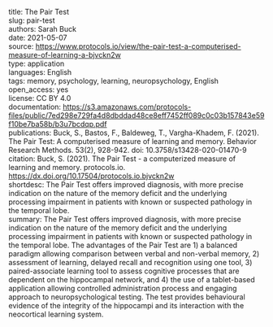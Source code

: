 title: The Pair Test  
slug: pair-test  
authors: Sarah Buck  
date: 2021-05-07  
source: https://www.protocols.io/view/the-pair-test-a-computerised-measure-of-learning-a-bjvckn2w  
type: application  
languages: English  
tags: memory, psychology, learning, neuropsychology, English  
open_access: yes  
license: CC BY 4.0  
documentation: https://s3.amazonaws.com/protocols-files/public/7ed298e729fa4d8dbddad48ce8eff7452ff089c0c03b157843e59f10be7ba58b/b3u7bcdqp.pdf  
publications: Buck, S., Bastos, F., Baldeweg, T., Vargha-Khadem, F. (2021). The Pair Test: A computerised measure of learning and memory. Behavior Research Methods. 53(2), 928-942. doi: 10.3758/s13428-020-01470-9  
citation: Buck, S. (2021). The Pair Test - a computerized measure of learning and memory. protocols.io. https://dx.doi.org/10.17504/protocols.io.bjvckn2w  
shortdesc: The Pair Test offers improved diagnosis, with more precise indication on the nature of the memory deficit and the underlying processing impairment in patients with known or suspected pathology in the temporal lobe.  
summary: The Pair Test offers improved diagnosis, with more precise indication on the nature of the memory deficit and the underlying processing impairment in patients with known or suspected pathology in the temporal lobe. The advantages of the Pair Test are 1) a balanced paradigm allowing comparison between verbal and non-verbal memory, 2) assessment of learning, delayed recall and recognition using one tool, 3) paired-associate learning tool to assess cognitive processes that are dependent on the hippocampal network, and 4) the use of a tablet-based application allowing controlled administration process and engaging approach to neuropsychological testing. The test provides behavioural evidence of the integrity of the hippocampi and its interaction with the neocortical learning system.  
